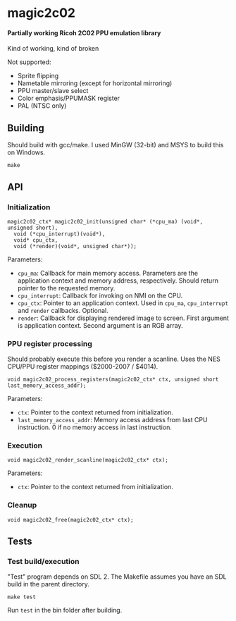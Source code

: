 # magic2c02
#### Partially working Ricoh 2C02 PPU emulation library

Kind of working, kind of broken

Not supported:
- Sprite flipping
- Nametable mirroring (except for horizontal mirroring)
- PPU master/slave select
- Color emphasis/PPUMASK register
- PAL (NTSC only)

## Building

Should build with gcc/make.
I used MinGW (32-bit) and MSYS to build this on Windows.

```
make
```

## API

### Initialization

```
magic2c02_ctx* magic2c02_init(unsigned char* (*cpu_ma) (void*, unsigned short),
  void (*cpu_interrupt)(void*),
  void* cpu_ctx,
  void (*render)(void*, unsigned char*));
```

Parameters:
- `cpu_ma`: Callback for main memory access. Parameters are the application context and memory address, respectively.
Should return pointer to the requested memory.
- `cpu_interrupt`: Callback for invoking on NMI on the CPU.
- `cpu_ctx`: Pointer to an application context. Used in `cpu_ma`, `cpu_interrupt` and `render` callbacks. Optional.
- `render`: Callback for displaying rendered image to screen. First argument is application context.
Second argument is an RGB array.

### PPU register processing

Should probably execute this before you render a scanline. Uses the NES CPU/PPU register mappings ($2000-2007 / $4014).

```
void magic2c02_process_registers(magic2c02_ctx* ctx, unsigned short last_memory_access_addr);
```

Parameters:
- `ctx`: Pointer to the context returned from initialization.
- `last_memory_access_addr`: Memory access address from last CPU instruction. 0 if no memory access in last instruction.

### Execution

```
void magic2c02_render_scanline(magic2c02_ctx* ctx);
```

Parameters:
- `ctx`: Pointer to the context returned from initialization.

### Cleanup

```
void magic2c02_free(magic2c02_ctx* ctx);
```

## Tests

### Test build/execution

"Test" program depends on SDL 2. The Makefile assumes you have an SDL build in the parent directory.

```
make test
```

Run `test` in the bin folder after building.
